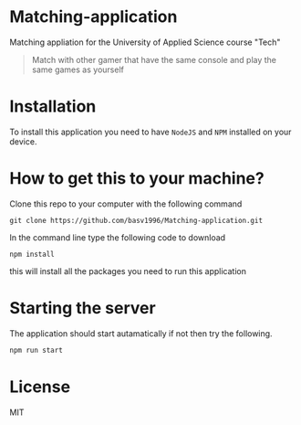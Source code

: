 # Matching-application
Matching appliation for the University of Applied Science course "Tech"

> Match with other gamer that have the same console and play the same games as yourself

# Installation
To install this application you need to have `NodeJS` and `NPM` installed on your device.

# How to get this to your machine?

Clone this repo to your computer with the following command
```
git clone https://github.com/basv1996/Matching-application.git
```
In the command line type the following code to download 

```
npm install
```
this will install all the packages you need to run this application 

# Starting the server
The application should start autamatically if not then try the following.
```bash
npm run start
```

# License
MIT